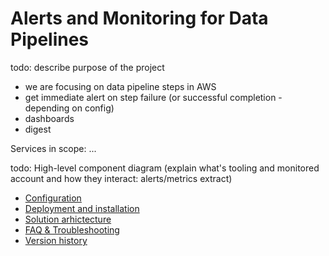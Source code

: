 # Alerts and Monitoring for Data Pipelines

todo: describe purpose of the project
- we are focusing on data pipeline steps in AWS
- get immediate alert on step failure (or successful completion - depending on config)
- dashboards
- digest

Services in scope: ...

todo: High-level component diagram (explain what's tooling and monitored account and how they interact: alerts/metrics extract)

* [Configuration](docs/configuration.md)
* [Deployment and installation](docs/deployment.md)
* [Solution arhictecture](docs/architecture.md)
* [FAQ & Troubleshooting](docs/faq.md)
* [Version history](docs/changes.txt)

